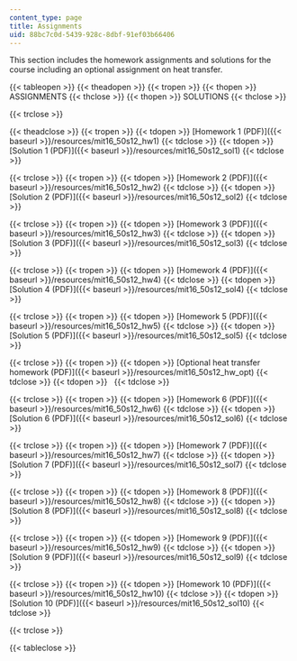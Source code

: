 ```yaml
---
content_type: page
title: Assignments
uid: 88bc7c0d-5439-928c-8dbf-91ef03b66406
---
```


This section includes the homework assignments and solutions for the course including an optional assignment on heat transfer.

{{< tableopen >}}
{{< theadopen >}}
{{< tropen >}}
{{< thopen >}}
ASSIGNMENTS
{{< thclose >}}
{{< thopen >}}
SOLUTIONS
{{< thclose >}}

{{< trclose >}}

{{< theadclose >}}
{{< tropen >}}
{{< tdopen >}}
[Homework 1 (PDF)]({{< baseurl >}}/resources/mit16_50s12_hw1)
{{< tdclose >}}
{{< tdopen >}}
[Solution 1 (PDF)]({{< baseurl >}}/resources/mit16_50s12_sol1)
{{< tdclose >}}

{{< trclose >}}
{{< tropen >}}
{{< tdopen >}}
[Homework 2 (PDF)]({{< baseurl >}}/resources/mit16_50s12_hw2)
{{< tdclose >}}
{{< tdopen >}}
[Solution 2 (PDF)]({{< baseurl >}}/resources/mit16_50s12_sol2)
{{< tdclose >}}

{{< trclose >}}
{{< tropen >}}
{{< tdopen >}}
[Homework 3 (PDF)]({{< baseurl >}}/resources/mit16_50s12_hw3)
{{< tdclose >}}
{{< tdopen >}}
[Solution 3 (PDF)]({{< baseurl >}}/resources/mit16_50s12_sol3)
{{< tdclose >}}

{{< trclose >}}
{{< tropen >}}
{{< tdopen >}}
[Homework 4 (PDF)]({{< baseurl >}}/resources/mit16_50s12_hw4)
{{< tdclose >}}
{{< tdopen >}}
[Solution 4 (PDF)]({{< baseurl >}}/resources/mit16_50s12_sol4)
{{< tdclose >}}

{{< trclose >}}
{{< tropen >}}
{{< tdopen >}}
[Homework 5 (PDF)]({{< baseurl >}}/resources/mit16_50s12_hw5)
{{< tdclose >}}
{{< tdopen >}}
[Solution 5 (PDF)]({{< baseurl >}}/resources/mit16_50s12_sol5)
{{< tdclose >}}

{{< trclose >}}
{{< tropen >}}
{{< tdopen >}}
[Optional heat transfer homework (PDF)]({{< baseurl >}}/resources/mit16_50s12_hw_opt)
{{< tdclose >}}
{{< tdopen >}}
 
{{< tdclose >}}

{{< trclose >}}
{{< tropen >}}
{{< tdopen >}}
[Homework 6 (PDF)]({{< baseurl >}}/resources/mit16_50s12_hw6)
{{< tdclose >}}
{{< tdopen >}}
[Solution 6 (PDF)]({{< baseurl >}}/resources/mit16_50s12_sol6)
{{< tdclose >}}

{{< trclose >}}
{{< tropen >}}
{{< tdopen >}}
[Homework 7 (PDF)]({{< baseurl >}}/resources/mit16_50s12_hw7)
{{< tdclose >}}
{{< tdopen >}}
[Solution 7 (PDF)]({{< baseurl >}}/resources/mit16_50s12_sol7)
{{< tdclose >}}

{{< trclose >}}
{{< tropen >}}
{{< tdopen >}}
[Homework 8 (PDF)]({{< baseurl >}}/resources/mit16_50s12_hw8)
{{< tdclose >}}
{{< tdopen >}}
[Solution 8 (PDF)]({{< baseurl >}}/resources/mit16_50s12_sol8)
{{< tdclose >}}

{{< trclose >}}
{{< tropen >}}
{{< tdopen >}}
[Homework 9 (PDF)]({{< baseurl >}}/resources/mit16_50s12_hw9)
{{< tdclose >}}
{{< tdopen >}}
[Solution 9 (PDF)]({{< baseurl >}}/resources/mit16_50s12_sol9)
{{< tdclose >}}

{{< trclose >}}
{{< tropen >}}
{{< tdopen >}}
[Homework 10 (PDF)]({{< baseurl >}}/resources/mit16_50s12_hw10)
{{< tdclose >}}
{{< tdopen >}}
[Solution 10 (PDF)]({{< baseurl >}}/resources/mit16_50s12_sol10)
{{< tdclose >}}

{{< trclose >}}

{{< tableclose >}}